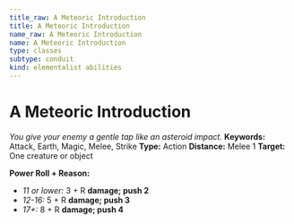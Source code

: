 ```yaml
---
title_raw: A Meteoric Introduction
title: A Meteoric Introduction
name_raw: A Meteoric Introduction
name: A Meteoric Introduction
type: classes
subtype: conduit
kind: elementalist abilities
---
```


# A Meteoric Introduction

*You give your enemy a gentle tap like an asteroid impact.* **Keywords:** Attack, Earth, Magic, Melee, Strike **Type:** Action **Distance:** Melee 1 **Target:** One creature or object

**Power Roll + Reason:**

- *11 or lower:* 3 + R **damage; push 2**
- *12-16:* 5 + R **damage; push 3**
- *17+:* 8 + R **damage; push 4**
